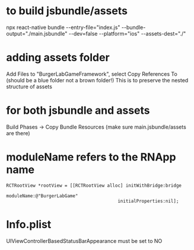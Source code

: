 # to build jsbundle/assets
npx react-native bundle --entry-file="index.js" --bundle-output="./main.jsbundle" --dev=false --platform="ios" --assets-dest="./"
# adding assets folder
Add Files to "BurgerLabGameFramework", select Copy References To (should be a blue folder not a brown folder!) This is to preserve the nested structure of assets
# for both jsbundle and assets
Build Phases -> Copy Bundle Resources (make sure main.jsbundle/assets are there)

# moduleName refers to the RNApp name
    RCTRootView *rootView = [[RCTRootView alloc] initWithBridge:bridge
                                                     moduleName:@"BurgerLabGame"
                                              initialProperties:nil];

# Info.plist
UIViewControllerBasedStatusBarAppearance must be set to NO

